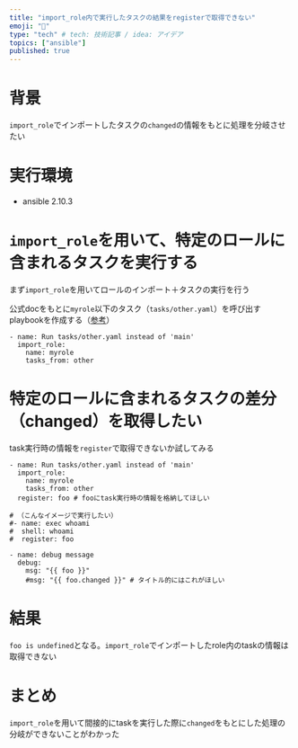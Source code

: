 ```yaml
---
title: "import_role内で実行したタスクの結果をregisterで取得できない"
emoji: "🎃"
type: "tech" # tech: 技術記事 / idea: アイデア
topics: ["ansible"]
published: true
---
```


# 背景
`import_role`でインポートしたタスクの`changed`の情報をもとに処理を分岐させたい

# 実行環境
- ansible 2.10.3

# `import_role`を用いて、特定のロールに含まれるタスクを実行する

まず`import_role`を用いてロールのインポート＋タスクの実行を行う

公式docをもとに`myrole`以下のタスク（`tasks/other.yaml`）を呼び出すplaybookを作成する（[参考](https://docs.ansible.com/ansible/2.4/import_role_module.html#examples)）
```
- name: Run tasks/other.yaml instead of 'main'
  import_role:
    name: myrole
    tasks_from: other
```

# 特定のロールに含まれるタスクの差分（changed）を取得したい

task実行時の情報を`register`で取得できないか試してみる

```
- name: Run tasks/other.yaml instead of 'main'
  import_role:
    name: myrole
    tasks_from: other
  register: foo # fooにtask実行時の情報を格納してほしい

# （こんなイメージで実行したい）
#- name: exec whoami
#  shell: whoami
#  register: foo

- name: debug message
  debug:
    msg: "{{ foo }}"
    #msg: "{{ foo.changed }}" # タイトル的にはこれがほしい
```

# 結果
`foo is undefined`となる。`import_role`でインポートしたrole内のtaskの情報は取得できない

# まとめ
`import_role`を用いて間接的にtaskを実行した際に`changed`をもとにした処理の分岐ができないことがわかった
